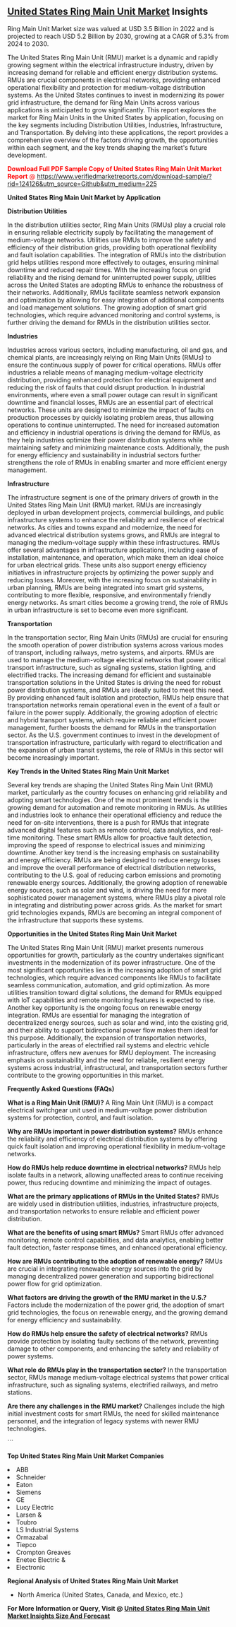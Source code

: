 <h2><a href="https://www.verifiedmarketreports.com/download-sample/?rid=124126&amp;utm_source=Github&amp;utm_medium=225" target="_blank">United States Ring Main Unit Market</a> Insights</h2><p>Ring Main Unit Market size was valued at USD 3.5 Billion in 2022 and is projected to reach USD 5.2 Billion by 2030, growing at a CAGR of 5.3% from 2024 to 2030.</p><p> <p>The United States Ring Main Unit (RMU) market is a dynamic and rapidly growing segment within the electrical infrastructure industry, driven by increasing demand for reliable and efficient energy distribution systems. RMUs are crucial components in electrical networks, providing enhanced operational flexibility and protection for medium-voltage distribution systems. As the United States continues to invest in modernizing its power grid infrastructure, the demand for Ring Main Units across various applications is anticipated to grow significantly. This report explores the market for Ring Main Units in the United States by application, focusing on the key segments including Distribution Utilities, Industries, Infrastructure, and Transportation. By delving into these applications, the report provides a comprehensive overview of the factors driving growth, the opportunities within each segment, and the key trends shaping the market's future development. <p><span class=""><span style="color: #ff0000;"><strong>Download Full PDF Sample Copy of United States Ring Main Unit Market Report</strong> @ </span><a href="https://www.verifiedmarketreports.com/download-sample/?rid=124126&amp;utm_source=Github&amp;utm_medium=225" target="_blank">https://www.verifiedmarketreports.com/download-sample/?rid=124126&amp;utm_source=Github&amp;utm_medium=225</a></span></p></p> <p><strong>United States Ring Main Unit Market by Application</strong></p> <p><strong>Distribution Utilities</strong></p> <p>In the distribution utilities sector, Ring Main Units (RMUs) play a crucial role in ensuring reliable electricity supply by facilitating the management of medium-voltage networks. Utilities use RMUs to improve the safety and efficiency of their distribution grids, providing both operational flexibility and fault isolation capabilities. The integration of RMUs into the distribution grid helps utilities respond more effectively to outages, ensuring minimal downtime and reduced repair times. With the increasing focus on grid reliability and the rising demand for uninterrupted power supply, utilities across the United States are adopting RMUs to enhance the robustness of their networks. Additionally, RMUs facilitate seamless network expansion and optimization by allowing for easy integration of additional components and load management solutions. The growing adoption of smart grid technologies, which require advanced monitoring and control systems, is further driving the demand for RMUs in the distribution utilities sector. <p><strong>Industries</strong></p> <p>Industries across various sectors, including manufacturing, oil and gas, and chemical plants, are increasingly relying on Ring Main Units (RMUs) to ensure the continuous supply of power for critical operations. RMUs offer industries a reliable means of managing medium-voltage electricity distribution, providing enhanced protection for electrical equipment and reducing the risk of faults that could disrupt production. In industrial environments, where even a small power outage can result in significant downtime and financial losses, RMUs are an essential part of electrical networks. These units are designed to minimize the impact of faults on production processes by quickly isolating problem areas, thus allowing operations to continue uninterrupted. The need for increased automation and efficiency in industrial operations is driving the demand for RMUs, as they help industries optimize their power distribution systems while maintaining safety and minimizing maintenance costs. Additionally, the push for energy efficiency and sustainability in industrial sectors further strengthens the role of RMUs in enabling smarter and more efficient energy management. <p><strong>Infrastructure</strong></p> <p>The infrastructure segment is one of the primary drivers of growth in the United States Ring Main Unit (RMU) market. RMUs are increasingly deployed in urban development projects, commercial buildings, and public infrastructure systems to enhance the reliability and resilience of electrical networks. As cities and towns expand and modernize, the need for advanced electrical distribution systems grows, and RMUs are integral to managing the medium-voltage supply within these infrastructures. RMUs offer several advantages in infrastructure applications, including ease of installation, maintenance, and operation, which make them an ideal choice for urban electrical grids. These units also support energy efficiency initiatives in infrastructure projects by optimizing the power supply and reducing losses. Moreover, with the increasing focus on sustainability in urban planning, RMUs are being integrated into smart grid systems, contributing to more flexible, responsive, and environmentally friendly energy networks. As smart cities become a growing trend, the role of RMUs in urban infrastructure is set to become even more significant. <p><strong>Transportation</strong></p> <p>In the transportation sector, Ring Main Units (RMUs) are crucial for ensuring the smooth operation of power distribution systems across various modes of transport, including railways, metro systems, and airports. RMUs are used to manage the medium-voltage electrical networks that power critical transport infrastructure, such as signaling systems, station lighting, and electrified tracks. The increasing demand for efficient and sustainable transportation solutions in the United States is driving the need for robust power distribution systems, and RMUs are ideally suited to meet this need. By providing enhanced fault isolation and protection, RMUs help ensure that transportation networks remain operational even in the event of a fault or failure in the power supply. Additionally, the growing adoption of electric and hybrid transport systems, which require reliable and efficient power management, further boosts the demand for RMUs in the transportation sector. As the U.S. government continues to invest in the development of transportation infrastructure, particularly with regard to electrification and the expansion of urban transit systems, the role of RMUs in this sector will become increasingly important. <p><strong>Key Trends in the United States Ring Main Unit Market</strong></p> <p>Several key trends are shaping the United States Ring Main Unit (RMU) market, particularly as the country focuses on enhancing grid reliability and adopting smart technologies. One of the most prominent trends is the growing demand for automation and remote monitoring in RMUs. As utilities and industries look to enhance their operational efficiency and reduce the need for on-site interventions, there is a push for RMUs that integrate advanced digital features such as remote control, data analytics, and real-time monitoring. These smart RMUs allow for proactive fault detection, improving the speed of response to electrical issues and minimizing downtime. Another key trend is the increasing emphasis on sustainability and energy efficiency. RMUs are being designed to reduce energy losses and improve the overall performance of electrical distribution networks, contributing to the U.S. goal of reducing carbon emissions and promoting renewable energy sources. Additionally, the growing adoption of renewable energy sources, such as solar and wind, is driving the need for more sophisticated power management systems, where RMUs play a pivotal role in integrating and distributing power across grids. As the market for smart grid technologies expands, RMUs are becoming an integral component of the infrastructure that supports these systems. <p><strong>Opportunities in the United States Ring Main Unit Market</strong></p> <p>The United States Ring Main Unit (RMU) market presents numerous opportunities for growth, particularly as the country undertakes significant investments in the modernization of its power infrastructure. One of the most significant opportunities lies in the increasing adoption of smart grid technologies, which require advanced components like RMUs to facilitate seamless communication, automation, and grid optimization. As more utilities transition toward digital solutions, the demand for RMUs equipped with IoT capabilities and remote monitoring features is expected to rise. Another key opportunity is the ongoing focus on renewable energy integration. RMUs are essential for managing the integration of decentralized energy sources, such as solar and wind, into the existing grid, and their ability to support bidirectional power flow makes them ideal for this purpose. Additionally, the expansion of transportation networks, particularly in the areas of electrified rail systems and electric vehicle infrastructure, offers new avenues for RMU deployment. The increasing emphasis on sustainability and the need for reliable, resilient energy systems across industrial, infrastructural, and transportation sectors further contribute to the growing opportunities in this market. <p><strong>Frequently Asked Questions (FAQs)</strong></p> <p><strong>What is a Ring Main Unit (RMU)?</strong> A Ring Main Unit (RMU) is a compact electrical switchgear unit used in medium-voltage power distribution systems for protection, control, and fault isolation.</p> <p><strong>Why are RMUs important in power distribution systems?</strong> RMUs enhance the reliability and efficiency of electrical distribution systems by offering quick fault isolation and improving operational flexibility in medium-voltage networks.</p> <p><strong>How do RMUs help reduce downtime in electrical networks?</strong> RMUs help isolate faults in a network, allowing unaffected areas to continue receiving power, thus reducing downtime and minimizing the impact of outages.</p> <p><strong>What are the primary applications of RMUs in the United States?</strong> RMUs are widely used in distribution utilities, industries, infrastructure projects, and transportation networks to ensure reliable and efficient power distribution.</p> <p><strong>What are the benefits of using smart RMUs?</strong> Smart RMUs offer advanced monitoring, remote control capabilities, and data analytics, enabling better fault detection, faster response times, and enhanced operational efficiency.</p> <p><strong>How are RMUs contributing to the adoption of renewable energy?</strong> RMUs are crucial in integrating renewable energy sources into the grid by managing decentralized power generation and supporting bidirectional power flow for grid optimization.</p> <p><strong>What factors are driving the growth of the RMU market in the U.S.?</strong> Factors include the modernization of the power grid, the adoption of smart grid technologies, the focus on renewable energy, and the growing demand for energy efficiency and sustainability.</p> <p><strong>How do RMUs help ensure the safety of electrical networks?</strong> RMUs provide protection by isolating faulty sections of the network, preventing damage to other components, and enhancing the safety and reliability of power systems.</p> <p><strong>What role do RMUs play in the transportation sector?</strong> In the transportation sector, RMUs manage medium-voltage electrical systems that power critical infrastructure, such as signaling systems, electrified railways, and metro stations.</p> <p><strong>Are there any challenges in the RMU market?</strong> Challenges include the high initial investment costs for smart RMUs, the need for skilled maintenance personnel, and the integration of legacy systems with newer RMU technologies.</p> ```</p><p><strong>Top United States Ring Main Unit Market Companies</strong></p><div data-test-id=""><p><li>ABB</li><li> Schneider</li><li> Eaton</li><li> Siemens</li><li> GE</li><li> Lucy Electric</li><li> Larsen &</li><li> Toubro</li><li> LS Industrial Systems</li><li> Ormazabal</li><li> Tiepco</li><li> Crompton Greaves</li><li> Enetec Electric &</li><li> Electronic</li></p><div><strong>Regional Analysis of&nbsp;United States Ring Main Unit Market</strong></div><ul><li dir="ltr"><p dir="ltr">North America&nbsp;(United States, Canada, and Mexico, etc.)</p></li></ul><p><strong>For More Information or Query, Visit @&nbsp;</strong><strong><a href="https://www.verifiedmarketreports.com/product/global-ring-main-unit-market-report-2019-competitive-landscape-trends-and-opportunities/?utm_source=Github&amp;utm_medium=225" target="_blank">United States Ring Main Unit Market Insights Size And Forecast</a></strong></p></div>
